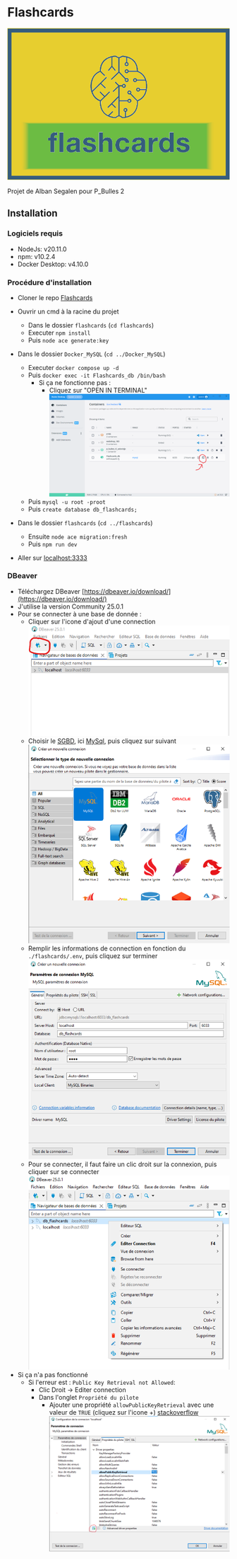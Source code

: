 # Flashcards

![Un fond jaune, avec flashcards écrit en bleu foncé sur un rectangle vert](./flashcards/public/img/logo.png "Logo de Flashcards")

Projet de Alban Segalen pour P_Bulles 2

## Installation

### Logiciels requis

- NodeJs: v20.11.0
- npm: v10.2.4
- Docker Desktop: v4.10.0

### Procédure d'installation

- Cloner le repo [Flashcards](https://github.com/ASETML/Flashcards)

- Ouvrir un cmd à la racine du projet

  - Dans le dossier `flashcards` (`cd flashcards`)
  - Executer `npm install`
  - Puis `node ace generate:key`

- Dans le dossier `Docker_MySQL` (`cd ../Docker_MySQL`)

  - Executer `docker compose up -d`
  - Puis `docker exec -it Flashcards_db /bin/bash`
    - Si ça ne fonctionne pas :
      - Cliquez sur "OPEN IN TERMINAL"
        ![Image de docker desktop avec une flèche qui pointe sur l'icône du terminal](./doc/docker-alternative.png "Alternative au cmd")
  - Puis `mysql -u root -proot`
  - Puis `create database db_flashcards;`

- Dans le dossier `flashcards` (`cd ../flashcards`)

  - Ensuite `node ace migration:fresh`
  - Puis `npm run dev`

- Aller sur [localhost:3333](http://localhost:3333)

### DBeaver

- Téléchargez DBeaver [https://dbeaver.io/download/](https://dbeaver.io/download/)
- J'utilise la version Community 25.0.1
- Pour se connecter à une base de donnée :
  - Cliquer sur l'icone d'ajout d'une connection ![Image de DBeaver avec une flèche qui pointe sur l'icône d'ajout de connection](./doc/DBeaver1.png "Créer une connection")
  - Choisir le [SGBD](https://fr.wikipedia.org/wiki/Syst%C3%A8me_de_gestion_de_base_de_donn%C3%A9es), ici [MySql](https://www.mysql.com/), puis cliquez sur suivant ![Image de DBeaver avec MySql selectionné](./doc/DBeaver2.png "Choix du SGBD")
  - Remplir les informations de connection en fonction du `./flashcards/.env`, puis cliquez sur terminer ![Image de DBeaver sur l'écran des paramètres de connexion](./doc/DBeaver3.png "Paramètres de la connection")
  - Pour se connecter, il faut faire un clic droit sur la connexion, puis cliquer sur se connecter ![Image de DBeaver quand on a fait clic droit sur une connexion](./doc/DBeaver4.png "Se connecter")
- Si ça n'a pas fonctionné
  - Si l'erreur est : `Public Key Retrieval not Allowed`:
    - Clic Droit -> Editer connection
    - Dans l'onglet `Propriété du pilote`
      - Ajouter une propriété `allowPublicKeyRetrieval` avec une valeur de `TRUE` (cliquez sur l'icone +) [stackoverflow](https://stackoverflow.com/questions/61749304/connection-between-dbeaver-mysql) ![Image de DBeaver sur la page de propriété du pilote](./doc/DBeaver5.png "Public Key Retrieval not Allowed")
